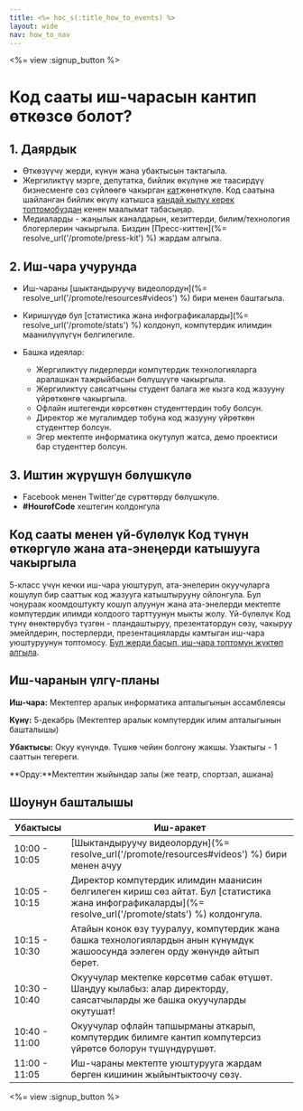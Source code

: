 ```yaml
---
title: <%= hoc_s(:title_how_to_events) %>
layout: wide
nav: how_to_nav
---
```

<%= view :signup_button %>

# Код сааты иш-чарасын кантип өткөзсө болот?

## 1. Даярдык

- Өткөзүүчү жерди, күнүн жана убактысын тактагыла.
- Жергиликтүү мэрге, депутатка, бийлик өкүлүнө же таасирдүү бизнесменге сөз сүйлөөгө чакырган [кат](https://docs.google.com/a/code.org/document/d/1eP41sKW7y0qq_JvkRIgZK8dWYICaGRZ4CCDETXa78wY/edit)жөнөткүлө. Код саатына шайланган бийлик өкүлү катышса [кандай кылуу керек топтомобуздан](%=resolve_url('/files/elected-official.pdf')%) кенен маалымат табасыңар.
- Медиаларды - жаңылык каналдарын, кезиттерди, билим/технология блогерлерин чакыргыла. Биздин [Пресс-киттен](%= resolve_url('/promote/press-kit') %) жардам алгыла.

## 2. Иш-чара учурунда

- Иш-чараны [шыктандыруучу видеолордун](%= resolve_url('/promote/resources#videos') %) бири менен баштагыла.
- Киришүүдө бул [статистика жана инфографикаларды](%= resolve_url('/promote/stats') %) колдонуп, компүтердик илимдин маанилүүлүгүн белгилегиле.   
      
    
- Башка идеялар: 
    - Жергиликтүү лидерлерди компүтердик технологияларга аралашкан тажрыйбасын бөлүшүүгө чакыргыла.
    - Жергиликтүү саясатчыны студент балага же кызга код жазууну үйрөткөнгө чакыргыла.
    - Офлайн иштегенди көрсөткөн студенттердин тобу болсун.
    - Директор же мугалимдер тобуна код жазууну үйрөткөн студенттер болсун.
    - Эгер мектепте информатика окутулуп жатса, демо проектиси бар студенттер болсун.

## 3. Иштин жүрүшүн бөлүшкүлө

- Facebook менен Twitter'де сүрөттөрдү бөлүшкүлө. 
- **#HourofCode** хештегин колдонгула

## Код сааты менен үй-бүлөлүк Код түнүн өткөргүлө жана ата-энеңерди катышууга чакыргыла

5-класс үчүн кечки иш-чара уюштуруп, ата-энелерин окуучуларга кошулуп бир сааттык код жазууга катыштырууну ойлонгула. Бул чоңураак коомдоштукту кошуп алуунун жана ата-энелерди мектепте компүтердик илимди колдоого тарттуунун мыкты жолу. Үй-бүлөлүк Код түнү өнөктөрүбүз түзгөн - пландаштыруу, презентатордун сөзү, чакыруу эмейлдерин, постерлерди, презентацияларды камтыган иш-чара уюштуруунун топтомосу. [Бул жерди басып, иш-чара топтомун жүктөп алгыла](http://www.familycodenight.org/DownloadCodeDotOrg.html).

## Иш-чаранын үлгү-планы

**Иш-чара:** Мектептер аралык информатика апталыгынын ассамблеясы

**Күнү:** 5-декабрь (Мектептер аралык компүтердик илим апталыгынын башталышы)

**Убактысы:** Окуу күнүндө. Түшкө чейин болгону жакшы. Узактыгы - 1 сааттын тегереги.

**Орду:**Мектептин жыйындар залы (же театр, спортзал, ашкана)   
  


## Шоунун башталышы

| Убактысы      | Иш-аракет                                                                                                                                                |
| ------------- | -------------------------------------------------------------------------------------------------------------------------------------------------------- |
| 10:00 - 10:05 | [Шыктандыруучу видеолордун](%= resolve_url('/promote/resources#videos') %) бири менен ачуу                                                               |
| 10:05 - 10:15 | Директор компүтердик илимдин маанисин белгилеген кириш сөз айтат. Бул [статистика жана инфографикаларды](%= resolve_url('/promote/stats') %) колдонгула. |
| 10:15 - 10:30 | Атайын конок өзү тууралуу, компүтердик жана башка технологиялардын анын күнүмдүк жашоосунда ээлеген орду жөнүндө айтып берет.                            |
| 10:30 - 10:40 | Окуучулар мектепке көрсөтмө сабак өтүшөт. Шаңдуу кылабыз: алар директорду, саясатчыларды же башка окуучуларды окутушат!                                  |
| 10:40 - 11:00 | Окуучулар офлайн тапшырманы аткарып, компүтердик билимге кантип компүтерсиз үйрөтсө болорун түшүндүрүшөт.                                                |
| 11:00 - 11:05 | Иш-чараны мектепте уюштурууга жардам берген кишинин жыйынтыктоочу сөзү.                                                                                  |

<%= view :signup_button %>